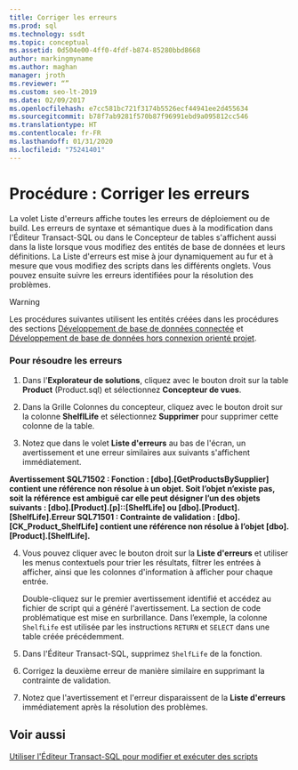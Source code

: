 ```yaml
---
title: Corriger les erreurs
ms.prod: sql
ms.technology: ssdt
ms.topic: conceptual
ms.assetid: 0d504e00-4ff0-4fdf-b874-85280bbd8668
author: markingmyname
ms.author: maghan
manager: jroth
ms.reviewer: “”
ms.custom: seo-lt-2019
ms.date: 02/09/2017
ms.openlocfilehash: e7cc581bc721f3174b5526ecf44941ee2d455634
ms.sourcegitcommit: b78f7ab9281f570b87f96991ebd9a095812cc546
ms.translationtype: HT
ms.contentlocale: fr-FR
ms.lasthandoff: 01/31/2020
ms.locfileid: "75241401"
---
```

# <a name="how-to-fix-errors"></a>Procédure : Corriger les erreurs

La volet Liste d'erreurs affiche toutes les erreurs de déploiement ou de build. Les erreurs de syntaxe et sémantique dues à la modification dans l'Éditeur Transact\-SQL ou dans le Concepteur de tables s'affichent aussi dans la liste lorsque vous modifiez des entités de base de données et leurs définitions. La Liste d'erreurs est mise à jour dynamiquement au fur et à mesure que vous modifiez des scripts dans les différents onglets. Vous pouvez ensuite suivre les erreurs identifiées pour la résolution des problèmes.  
  
> [!WARNING]  
> Les procédures suivantes utilisent les entités créées dans les procédures des sections [Développement de base de données connectée](../ssdt/connected-database-development.md) et [Développement de base de données hors connexion orienté projet](../ssdt/project-oriented-offline-database-development.md).  
  
### <a name="to-fix-errors"></a>Pour résoudre les erreurs  
  
1.  Dans l'**Explorateur de solutions**, cliquez avec le bouton droit sur la table **Product** (Product.sql) et sélectionnez **Concepteur de vues**.  
  
2.  Dans la Grille Colonnes du concepteur, cliquez avec le bouton droit sur la colonne **ShelflLife** et sélectionnez **Supprimer** pour supprimer cette colonne de la table.  
  
3.  Notez que dans le volet **Liste d'erreurs** au bas de l'écran, un avertissement et une erreur similaires aux suivants s'affichent immédiatement.  
  
**Avertissement SQL71502 : Fonction : [dbo].[GetProductsBySupplier] contient une référence non résolue à un objet. Soit l’objet n’existe pas, soit la référence est ambiguë car elle peut désigner l’un des objets suivants : [dbo].[Product].[p]::[ShelfLife] ou [dbo].[Product].[ShelfLife].Erreur SQL71501 : Contrainte de validation : [dbo]. [CK_Product_ShelfLife] contient une référence non résolue à l’objet [dbo].[Product].[ShelfLife].**  
  
4.  Vous pouvez cliquer avec le bouton droit sur la **Liste d'erreurs** et utiliser les menus contextuels pour trier les résultats, filtrer les entrées à afficher, ainsi que les colonnes d'information à afficher pour chaque entrée.  
  
    Double-cliquez sur le premier avertissement identifié et accédez au fichier de script qui a généré l'avertissement. La section de code problématique est mise en surbrillance. Dans l’exemple, la colonne `ShelfLife` est utilisée par les instructions `RETURN` et `SELECT` dans une table créée précédemment.  
  
5.  Dans l'Éditeur Transact\-SQL, supprimez `ShelfLife` de la fonction.  
  
6.  Corrigez la deuxième erreur de manière similaire en supprimant la contrainte de validation.  
  
7.  Notez que l'avertissement et l'erreur disparaissent de la **Liste d'erreurs** immédiatement après la résolution des problèmes.  
  
## <a name="see-also"></a>Voir aussi  
[Utiliser l'Éditeur Transact-SQL pour modifier et exécuter des scripts](../ssdt/use-transact-sql-editor-to-edit-and-execute-scripts.md)  
  
